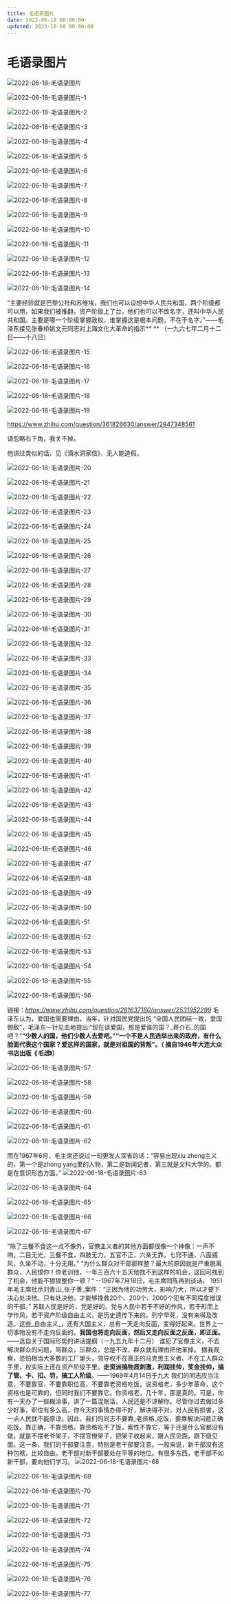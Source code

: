 ```yaml
---
title: 毛语录图片
date: 2022-06-18 00:00:00
updated: 2023-10-08 00:00:00
---
```



# 毛语录图片
![2022-06-18-毛语录图片](assets/2022-06-18-毛语录图片.jpeg)

![2022-06-18-毛语录图片-1](assets/2022-06-18-毛语录图片-1.png)

![2022-06-18-毛语录图片-2](assets/2022-06-18-毛语录图片-2.jpeg)

![2022-06-18-毛语录图片-3](assets/2022-06-18-毛语录图片-3.png)

![2022-06-18-毛语录图片-4](assets/2022-06-18-毛语录图片-4.jpeg)

![2022-06-18-毛语录图片-5](assets/2022-06-18-毛语录图片-5.jpeg)

![2022-06-18-毛语录图片-6](assets/2022-06-18-毛语录图片-6.jpeg)

![2022-06-18-毛语录图片-7](assets/2022-06-18-毛语录图片-7.png)

![2022-06-18-毛语录图片-8](assets/2022-06-18-毛语录图片-8.jpeg)

![2022-06-18-毛语录图片-9](assets/2022-06-18-毛语录图片-9.jpeg)

![2022-06-18-毛语录图片-10](assets/2022-06-18-毛语录图片-10.jpeg)

![2022-06-18-毛语录图片-11](assets/2022-06-18-毛语录图片-11.jpeg)

![2022-06-18-毛语录图片-12](assets/2022-06-18-毛语录图片-12.jpeg)

![2022-06-18-毛语录图片-13](assets/2022-06-18-毛语录图片-13.jpeg)

![2022-06-18-毛语录图片-14](assets/2022-06-18-毛语录图片-14.jpeg)

“主要经验就是巴黎公社和苏维埃，我们也可以设想中华人民共和国，两个阶级都可以用，如果我们被推翻，资产阶级上了台，他们也可以不改名字，还叫中华人民共和国。主要是哪一个阶级掌握政权，谁掌握这是根本问题，不在于名字。”——毛泽东接见张春桥姚文元同志对上海文化大革命的指示**
**
（一九六七年二月十二日——十八日）

![2022-06-18-毛语录图片-15](assets/2022-06-18-毛语录图片-15.jpeg)

![2022-06-18-毛语录图片-16](assets/2022-06-18-毛语录图片-16.jpeg)

![2022-06-18-毛语录图片-17](assets/2022-06-18-毛语录图片-17.jpeg)

![2022-06-18-毛语录图片-18](assets/2022-06-18-毛语录图片-18.jpeg)

![2022-06-18-毛语录图片-19](assets/2022-06-18-毛语录图片-19.tiff)

https://www.zhihu.com/question/361826630/answer/2947348561

请忽略右下角，我关不掉。

他讲过类似的话，见《滴水洞家信》，无人能造假。

![2022-06-18-毛语录图片-20](assets/2022-06-18-毛语录图片-20.jpeg)

![2022-06-18-毛语录图片-21](assets/2022-06-18-毛语录图片-21.jpeg)

![2022-06-18-毛语录图片-22](assets/2022-06-18-毛语录图片-22.jpeg)

![2022-06-18-毛语录图片-23](assets/2022-06-18-毛语录图片-23.jpeg)

![2022-06-18-毛语录图片-24](assets/2022-06-18-毛语录图片-24.jpeg)

![2022-06-18-毛语录图片-25](assets/2022-06-18-毛语录图片-25.jpeg)

![2022-06-18-毛语录图片-26](assets/2022-06-18-毛语录图片-26.jpeg)

![2022-06-18-毛语录图片-27](assets/2022-06-18-毛语录图片-27.jpeg)

![2022-06-18-毛语录图片-28](assets/2022-06-18-毛语录图片-28.jpeg)

![2022-06-18-毛语录图片-29](assets/2022-06-18-毛语录图片-29.jpeg)

![2022-06-18-毛语录图片-30](assets/2022-06-18-毛语录图片-30.png)

![2022-06-18-毛语录图片-31](assets/2022-06-18-毛语录图片-31.jpeg)

![2022-06-18-毛语录图片-32](assets/2022-06-18-毛语录图片-32.jpeg)

![2022-06-18-毛语录图片-33](assets/2022-06-18-毛语录图片-33.png)

![2022-06-18-毛语录图片-34](assets/2022-06-18-毛语录图片-34.jpeg)

![2022-06-18-毛语录图片-35](assets/2022-06-18-毛语录图片-35.jpeg)

![2022-06-18-毛语录图片-36](assets/2022-06-18-毛语录图片-36.jpeg)

![2022-06-18-毛语录图片-37](assets/2022-06-18-毛语录图片-37.jpeg)

![2022-06-18-毛语录图片-38](assets/2022-06-18-毛语录图片-38.jpeg)

![2022-06-18-毛语录图片-39](assets/2022-06-18-毛语录图片-39.jpeg)

![2022-06-18-毛语录图片-40](assets/2022-06-18-毛语录图片-40.jpeg)

![2022-06-18-毛语录图片-41](assets/2022-06-18-毛语录图片-41.jpeg)

![2022-06-18-毛语录图片-42](assets/2022-06-18-毛语录图片-42.jpeg)

![2022-06-18-毛语录图片-43](assets/2022-06-18-毛语录图片-43.jpeg)

![2022-06-18-毛语录图片-44](assets/2022-06-18-毛语录图片-44.jpeg)

![2022-06-18-毛语录图片-45](assets/2022-06-18-毛语录图片-45.jpeg)

![2022-06-18-毛语录图片-46](assets/2022-06-18-毛语录图片-46.jpeg)

![2022-06-18-毛语录图片-47](assets/2022-06-18-毛语录图片-47.jpeg)

![2022-06-18-毛语录图片-48](assets/2022-06-18-毛语录图片-48.jpeg)

![2022-06-18-毛语录图片-49](assets/2022-06-18-毛语录图片-49.jpeg)

![2022-06-18-毛语录图片-50](assets/2022-06-18-毛语录图片-50.jpeg)

![2022-06-18-毛语录图片-51](assets/2022-06-18-毛语录图片-51.jpeg)

![2022-06-18-毛语录图片-52](assets/2022-06-18-毛语录图片-52.jpeg)

![2022-06-18-毛语录图片-53](assets/2022-06-18-毛语录图片-53.jpeg)

![2022-06-18-毛语录图片-54](assets/2022-06-18-毛语录图片-54.png)

![2022-06-18-毛语录图片-55](assets/2022-06-18-毛语录图片-55.jpeg)

![2022-06-18-毛语录图片-56](assets/2022-06-18-毛语录图片-56.jpeg)

链接：_https://www.zhihu.com/question/281637180/answer/2531952299_
毛泽东认为，爱国也需要理由。当年，针对国民党提出的 “全国人民团结一致，爱国御敌”，毛泽东一针见血地提出:“现在谈爱国，那是爱谁的国？_蒋介石_的国吧？”**“少数人的国，他们少数人去爱吧。”“一个不是人民选举出来的政府，有什么脸面代表这个国家？爱这样的国家，就是对祖国的背叛”。（ 摘自1946年大连大众书店出版《_毛选_》）**

![2022-06-18-毛语录图片-57](assets/2022-06-18-毛语录图片-57.jpeg)

![2022-06-18-毛语录图片-58](assets/2022-06-18-毛语录图片-58.jpeg)

![2022-06-18-毛语录图片-59](assets/2022-06-18-毛语录图片-59.jpeg)

![2022-06-18-毛语录图片-60](assets/2022-06-18-毛语录图片-60.jpeg)

![2022-06-18-毛语录图片-61](assets/2022-06-18-毛语录图片-61.jpeg)

![2022-06-18-毛语录图片-62](assets/2022-06-18-毛语录图片-62.jpeg)

而在1967年6月，毛主席还说过一句更发人深省的话：“容易出现xiu zheng主义的，第一个是zhong yang里的人物，第二是新闻记者，第三就是文科大学的。都是在意识形态方面。”
![2022-06-18-毛语录图片-63](assets/2022-06-18-毛语录图片-63.jpeg)

![2022-06-18-毛语录图片-64](assets/2022-06-18-毛语录图片-64.jpeg)

![2022-06-18-毛语录图片-65](assets/2022-06-18-毛语录图片-65.jpeg)

![2022-06-18-毛语录图片-66](assets/2022-06-18-毛语录图片-66.jpeg)

![2022-06-18-毛语录图片-67](assets/2022-06-18-毛语录图片-67.jpeg)

“除了三餐不食这一点不像外，官僚主义者的其他方面都很像一个神像：一声不响，二目无光，三餐不食，四肢无力，五官不正，六亲无靠，七窍不通，八面威风，久坐不动，十分无用。”
“为什么群众对干部那样整？最大的原因就是严重脱离群众，人民恨你！你老训他，一年三百六十五天他找不到这样的机会，这回可找到了机会，他能不狠狠整你一顿？“ --1967年7月18日，毛主席同陈再到谈话。
1951年毛主席批示刘青山_张子善_案件：“正因为他的功劳大，影响力大，所以才要下决心处决他。只有处决他，才能够挽救20个、200个、2000个犯有不同程度错误的干部。”
苏联人民是好的，党是好的。党与人民中若干不好的作风，若干形而上学作风，若干资产阶级自由主义，是历史遗传下来的。列宁早死，没有来得及改造。这些_自由主义_，还有大国主义，总有一天走向反面，变得好起来。世界上一切事物没有不走向反面的。**我国也将走向反面，然后又走向反面之反面，即正面。**——选自关于国际形势的讲话提纲（一九五九年十二月）
谁犯了官僚主义，不去解决群众的问题，骂群众，压群众，总是不改，群众就有理由把他革掉。
据我观察，恐怕相当大多数的工厂里头，领导权不在真正的马克思主义者、不在工人群众手里，权实际上还在资产阶级手里。**走资派搞物质刺激，利润挂帅，奖金挂帅，搞了管、卡、扣、罚，搞工人阶级**。——1969年4月14日于九大
我们的同志应当注意，不要靠官，不要靠职位高，不要靠老资格吃饭。说资格老，多少年革命，这个资格也是可靠的，但同时我们不要靠它。你资格老，几十年，那是真的。可是，你有一天办了一些糊涂事，讲了一篇混账话，人民还是不谅解你。尽管你过去做过多少好事，职位有多么高，你今天的事情办得不好，解决得不对，对人民有损害，这一点人民就不能原谅。因此，我们的同志不要靠_老资格_吃饭，要靠解决问题正确吃饭。靠正确，不靠资格。靠资格吃不了饭，索性不靠它，等于还是什么官都没有做，就是不摆老爷架子，不摆官僚架子，把架子收起来，跟人民见面，跟下级见面。这一条，我们的干部要注意，特别是老干部要注意。一般来说，新干部没有这种包袱，比较自由。老干部对新干部要处在平等的地位。有很多东西，老干部不如新干部，要向他们学习。
![2022-06-18-毛语录图片-68](assets/2022-06-18-毛语录图片-68.jpeg)

![2022-06-18-毛语录图片-69](assets/2022-06-18-毛语录图片-69.jpeg)

![2022-06-18-毛语录图片-70](assets/2022-06-18-毛语录图片-70.jpeg)

![2022-06-18-毛语录图片-71](assets/2022-06-18-毛语录图片-71.jpeg)

![2022-06-18-毛语录图片-72](assets/2022-06-18-毛语录图片-72.jpeg)

![2022-06-18-毛语录图片-73](assets/2022-06-18-毛语录图片-73.jpeg)

![2022-06-18-毛语录图片-74](assets/2022-06-18-毛语录图片-74.jpeg)

![2022-06-18-毛语录图片-75](assets/2022-06-18-毛语录图片-75.jpeg)

![2022-06-18-毛语录图片-76](assets/2022-06-18-毛语录图片-76.jpeg)

![2022-06-18-毛语录图片-77](assets/2022-06-18-毛语录图片-77.jpeg)

